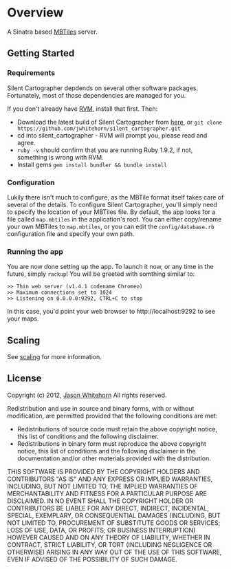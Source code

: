 # Overview #


A Sinatra based [MBTiles](https://github.com/mapbox/mbtiles-spec/) server.

## Getting Started ##

### Requirements ###

Silent Cartographer depdends on several other software packages. Fortunately, most of those dependencies are managed for you.

If you don't already have [RVM](https://rvm.io), install that first. Then:

* Download the latest build of Silent Cartographer from [here](https://github.com/jwhitehorn/silent_cartographer/zipball/master), or `git clone https://github.com/jwhitehorn/silent_cartographer.git`
* cd into silent_cartographer - RVM will prompt you, please read and agree.
* `ruby -v` should confirm that you are running Ruby 1.9.2, if not, something is wrong with RVM.
* Install gems `gem install bundler && bundle install`

### Configuration ###

Lukily there isn't much to configure, as the MBTile format itself takes care of several of the details. To configure Silent Cartographer, you'll simply need to specify the location of your MBTiles file. By default, the app looks for a file called `map.mbtiles` in the application's root. You can either copy/rename your own MBTiles to `map.mbtiles`, or you can edit the `config/database.rb` configuration file and specify your own path.

### Running the app ###

You are now done setting up the app. To launch it now, or any time in the future, simply `rackup`! You will be greeted with somthing similar to:

    >> Thin web server (v1.4.1 codename Chromeo)
    >> Maximum connections set to 1024
    >> Listening on 0.0.0.0:9292, CTRL+C to stop
    
In this case, you'd point your web browser to http://localhost:9292 to see your maps.

## Scaling ##

See [scaling](https://github.com/jwhitehorn/silent_cartographer/wiki/scaling) for more information.

## License ##

Copyright (c) 2012, [Jason Whitehorn](https://github.com/jwhitehorn) 
All rights reserved.

Redistribution and use in source and binary forms, with or without modification, are permitted provided that the following conditions are met:

* Redistributions of source code must retain the above copyright notice, this list of conditions and the following disclaimer.
* Redistributions in binary form must reproduce the above copyright notice, this list of conditions and the following disclaimer in the documentation and/or other materials provided with the distribution.

THIS SOFTWARE IS PROVIDED BY THE COPYRIGHT HOLDERS AND CONTRIBUTORS "AS IS" AND ANY EXPRESS OR IMPLIED WARRANTIES, INCLUDING, BUT NOT LIMITED TO, THE IMPLIED WARRANTIES OF MERCHANTABILITY AND FITNESS FOR A PARTICULAR PURPOSE ARE DISCLAIMED. IN NO EVENT SHALL THE COPYRIGHT HOLDER OR CONTRIBUTORS BE LIABLE FOR ANY DIRECT, INDIRECT, INCIDENTAL, SPECIAL, EXEMPLARY, OR CONSEQUENTIAL DAMAGES (INCLUDING, BUT NOT LIMITED TO, PROCUREMENT OF SUBSTITUTE GOODS OR SERVICES; LOSS OF USE, DATA, OR PROFITS; OR BUSINESS INTERRUPTION) HOWEVER CAUSED AND ON ANY THEORY OF LIABILITY, WHETHER IN CONTRACT, STRICT LIABILITY, OR TORT (INCLUDING NEGLIGENCE OR OTHERWISE) ARISING IN ANY WAY OUT OF THE USE OF THIS SOFTWARE, EVEN IF ADVISED OF THE POSSIBILITY OF SUCH DAMAGE.